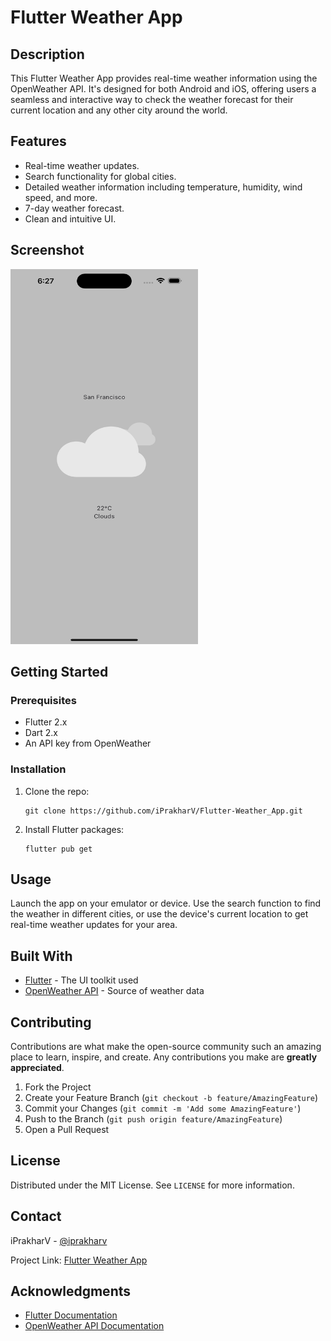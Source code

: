 # Flutter Weather App

## Description

This Flutter Weather App provides real-time weather information using the OpenWeather API. It's designed for both Android and iOS, offering users a seamless and interactive way to check the weather forecast for their current location and any other city around the world.

## Features

- Real-time weather updates.
- Search functionality for global cities.
- Detailed weather information including temperature, humidity, wind speed, and more.
- 7-day weather forecast.
- Clean and intuitive UI.

## Screenshot
<img src="https://github.com/iPrakharV/Flutter-Weather_App/blob/main/screenshot/display.png" width="300" height="600">


## Getting Started

### Prerequisites

- Flutter 2.x
- Dart 2.x
- An API key from OpenWeather

### Installation

1. Clone the repo:
   ```
   git clone https://github.com/iPrakharV/Flutter-Weather_App.git
   ```
2. Install Flutter packages:
   ```
   flutter pub get
   ```

## Usage

Launch the app on your emulator or device. Use the search function to find the weather in different cities, or use the device's current location to get real-time weather updates for your area.

## Built With

- [Flutter](https://flutter.dev/) - The UI toolkit used
- [OpenWeather API](https://openweathermap.org/api) - Source of weather data

## Contributing

Contributions are what make the open-source community such an amazing place to learn, inspire, and create. Any contributions you make are **greatly appreciated**.

1. Fork the Project
2. Create your Feature Branch (`git checkout -b feature/AmazingFeature`)
3. Commit your Changes (`git commit -m 'Add some AmazingFeature'`)
4. Push to the Branch (`git push origin feature/AmazingFeature`)
5. Open a Pull Request

## License

Distributed under the MIT License. See `LICENSE` for more information.

## Contact

iPrakharV - [@iprakharv](https://twitter.com/iprakharv)

Project Link: [Flutter Weather App](https://github.com/iPrakharV/Flutter-Weather_App)

## Acknowledgments

- [Flutter Documentation](https://flutter.dev/docs)
- [OpenWeather API Documentation](https://openweathermap.org/api)

